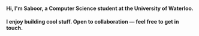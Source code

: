 <h4> Hi, I'm Saboor, a Computer Science student at the University of Waterloo. </h4>
<h4> I enjoy building cool stuff. Open to collaboration — feel free to get in touch. </h4>
